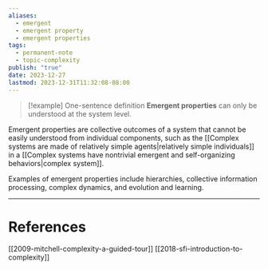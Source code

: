 ```yaml
---
aliases:
  - emergent
  - emergent property
  - emergent properties
tags:
  - permanent-note
  - topic-complexity
publish: "true"
date: 2023-12-27
lastmod: 2023-12-31T11:32:08-08:00
---
```

>[!example] One-sentence definition
>**Emergent properties** can only be understood at the system level.

Emergent properties are collective outcomes of a system that cannot be easily understood from individual components, such as the [[Complex systems are made of relatively simple agents|relatively simple individuals]] in a [[Complex systems have nontrivial emergent and self-organizing behaviors|complex system]].

Examples of emergent properties include hierarchies, collective information processing, complex dynamics, and evolution and learning.

---
# References

[[2009-mitchell-complexity-a-guided-tour]]
[[2018-sfi-introduction-to-complexity]]